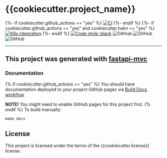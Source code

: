 # {{cookiecutter.project_name}}

{%- if cookiecutter.github_actions == "yes" %}
[![CI]({{cookiecutter.repo_url}}/actions/workflows/main.yml/badge.svg?branch=master)]({{cookiecutter.repo_url}}/actions/workflows/main.yml)
{%- endif %}
{%- if cookiecutter.github_actions == "yes" and cookiecutter.helm == "yes" %}
[![K8s integration]({{cookiecutter.repo_url}}/actions/workflows/integration.yml/badge.svg)]({{cookiecutter.repo_url}}/actions/workflows/integration.yml)
{%- endif %}
[![Code style: black](https://img.shields.io/badge/code%20style-black-000000.svg)](https://github.com/psf/black)
![GitHub](https://img.shields.io/badge/fastapi-v.0.82.0-blue)
![GitHub](https://img.shields.io/badge/python-3.8%20%7C%203.9%20%7C%203.10-blue)
![GitHub](https://img.shields.io/badge/license-{{cookiecutter.license}}-blue)

---

## This project was generated with [fastapi-mvc](https://github.com/fastapi-mvc/fastapi-mvc)

### Documentation

{% if cookiecutter.github_actions == "yes" %}
You should have documentation deployed to your project GitHub pages via [Build Docs workflow]({{cookiecutter.repo_url}}/actions/workflows/docs.yml)

**NOTE!** You might need to enable GitHub pages for this project first.
{% endif %}
To build manually:
```shell
make docs
```

## License

This project is licensed under the terms of the {{cookiecutter.license}} license.
